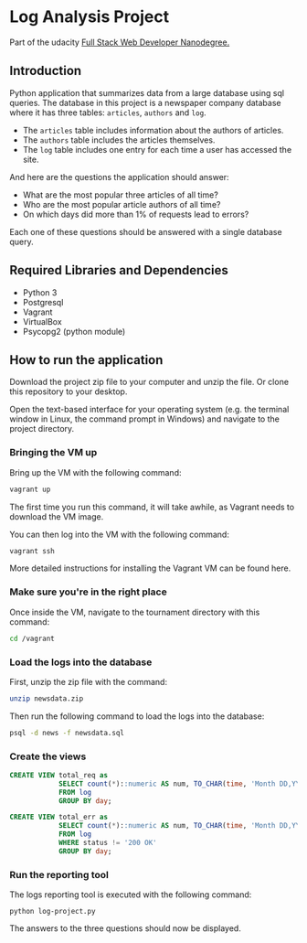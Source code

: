 # Log Analysis Project 


Part of the udacity [Full Stack Web Developer Nanodegree.](https://udacity.com/course/full-stack-web-developer-nanodegree--nd004)


## Introduction
 Python application that summarizes data from a large database using sql queries.
The database in this project is a newspaper company database where it has three tables: `articles`,  `authors` and `log`.


 - The `articles` table includes information about the authors of articles.
- The `authors` table includes the articles themselves.
- The `log` table includes one entry for each time a user has accessed the site.

And here are the questions the application should answer:
- What are the most popular three articles of all time?
- Who are the most popular article authors of all time?
- On which days did more than 1% of requests lead to errors?

Each one of these questions should be answered with a single database query.

## Required Libraries and Dependencies
- Python 3
- Postgresql
- Vagrant
- VirtualBox
- Psycopg2 (python module)

## How to run the application
Download the project zip file to your computer and unzip the file. Or clone this repository to your desktop.

Open the text-based interface for your operating system (e.g. the terminal window in Linux, the command prompt in Windows) and navigate to the project directory.

### Bringing the VM up

Bring up the VM with the following command:
``` sh
vagrant up 
```
The first time you run this command, it will take awhile, as Vagrant needs to download the VM image.

You can then log into the VM with the following command:
```sh
vagrant ssh
```

More detailed instructions for installing the Vagrant VM can be found here.

### Make sure you're in the right place
Once inside the VM, navigate to the tournament directory with this command:
```sh
cd /vagrant
```

### Load the logs into the database
First, unzip the zip file with the command:

```sh
unzip newsdata.zip
```

Then run the following command to load the logs into the database:
```sh
psql -d news -f newsdata.sql
```

### Create the views
``` sql
CREATE VIEW total_req as
            SELECT count(*)::numeric AS num, TO_CHAR(time, 'Month DD,YYYY') AS day
            FROM log
            GROUP BY day;
```

```sql
CREATE VIEW total_err as
            SELECT count(*)::numeric AS num, TO_CHAR(time, 'Month DD,YYYY') AS day
            FROM log
            WHERE status != '200 OK'
            GROUP BY day;
```
### Run the reporting tool
The logs reporting tool is executed with the following command:
```
python log-project.py
```

The answers to the three questions should now be displayed.

